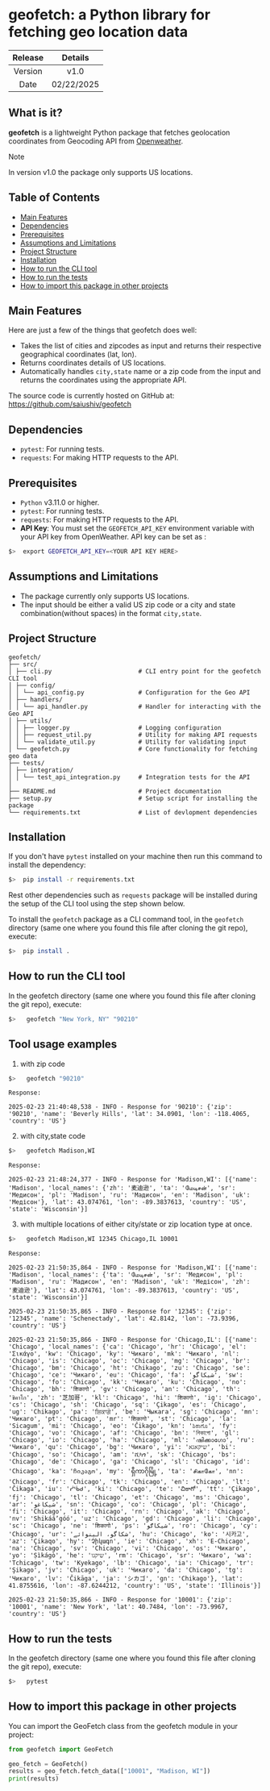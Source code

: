 # geofetch: a Python library for fetching geo location data

| Release | Details |
| :-----: | :---: |
| Version | v1.0  |
| Date | 02/22/2025  |


## What is it?

**geofetch** is a lightweight Python package that fetches geolocation coordinates from 
Geocoding API from [Openweather](https://openweathermap.org/api/geocoding-api).

> [!NOTE]
> In version v1.0 the package only supports US locations.

## Table of Contents

- [Main Features](#main-features)
- [Dependencies](#dependencies)
- [Prerequisites](#prerequisites)
- [Assumptions and Limitations](#assumptions-and-limitations)
- [Project Structure](#project-structure)
- [Installation](#installation)
- [How to run the CLI tool](#how-to-run-the-cli-tool)
- [How to run the tests](#how-to-run-the-tests)
- [How to import this package in other projects](#how-to-import-this-package-in-other-projects)

## Main Features
Here are just a few of the things that geofetch does well:

  - Takes the list of cities and zipcodes as input and returns their respective geographical coordinates (lat, lon).
  - Returns coordinates details of US locations.
  - Automatically handles `city,state` name or a zip code from the input and returns the coordinates using the appropriate API.

The source code is currently hosted on GitHub at:
https://github.com/saiushiv/geofetch

## Dependencies

- `pytest`: For running tests.
- `requests`: For making HTTP requests to the API.

## Prerequisites

- `Python` v3.11.0 or higher.
- `pytest`: For running tests.
- `requests`: For making HTTP requests to the API.
- **API Key**: You must set the `GEOFETCH_API_KEY` environment variable with your API key from OpenWeather. API key can be set as :
```sh
$>  export GEOFETCH_API_KEY=<YOUR API KEY HERE>
```

## Assumptions and Limitations

- The package currently only supports US locations.
- The input should be either a valid US zip code or a city and state combination(without spaces) in the format `city,state`.

## Project Structure

```
geofetch/ 
├── src/ 
│ ├── cli.py                        # CLI entry point for the geofetch CLI tool
│ ├── config/ 
│ │ └── api_config.py               # Configuration for the Geo API
│ ├── handlers/ 
│ │ └── api_handler.py              # Handler for interacting with the Geo API
│ ├── utils/ 
│ │ ├── logger.py                   # Logging configuration
│ │ ├── request_util.py             # Utility for making API requests
│ │ └── validate_util.py            # Utility for validating input
│ └── geofetch.py                   # Core functionality for fetching geo data
├── tests/ 
│ ├── integration/ 
│ │ └── test_api_integration.py     # Integration tests for the API
│ 
├── README.md                       # Project documentation
├── setup.py                        # Setup script for installing the package
└── requirements.txt                # List of devlopment dependencies
```

## Installation
If you don't have `pytest` installed on your machine then run this command to install the dependency:

```sh
$>  pip install -r requirements.txt
```

Rest other dependencies such as `requests` package will be installed during the setup of the CLI tool using the step shown below.

To install the `geofetch` package as a CLI command tool, in the `geofetch` directory (same one where you found this file after
cloning the git repo), execute:

```sh
$>  pip install .
```

## How to run the CLI tool

In the geofetch directory (same one where you found this file after cloning the git repo), execute:

```sh
$>   geofetch "New York, NY" "90210"
```

## Tool usage examples

1. with zip code

```sh
$>   geofetch "90210"
```

```
Response:

2025-02-23 21:40:48,538 - INFO - Response for '90210': {'zip': '90210', 'name': 'Beverly Hills', 'lat': 34.0901, 'lon': -118.4065, 'country': 'US'}
```

2. with city,state code

```sh
$>   geofetch Madison,WI
```

```
Response:

2025-02-23 21:48:24,377 - INFO - Response for 'Madison,WI': [{'name': 'Madison', 'local_names': {'zh': '麦迪逊', 'ta': 'மேடிசன்', 'sr': 'Медисон', 'pl': 'Madison', 'ru': 'Мадисон', 'en': 'Madison', 'uk': 'Медісон'}, 'lat': 43.074761, 'lon': -89.3837613, 'country': 'US', 'state': 'Wisconsin'}]
```

3. with multiple locations of either city/state or zip location type at once.

```sh
$>   geofetch Madison,WI 12345 Chicago,IL 10001
```

```
Response:

2025-02-23 21:50:35,864 - INFO - Response for 'Madison,WI': [{'name': 'Madison', 'local_names': {'ta': 'மேடிசன்', 'sr': 'Медисон', 'pl': 'Madison', 'ru': 'Мадисон', 'en': 'Madison', 'uk': 'Медісон', 'zh': '麦迪逊'}, 'lat': 43.074761, 'lon': -89.3837613, 'country': 'US', 'state': 'Wisconsin'}]

2025-02-23 21:50:35,865 - INFO - Response for '12345': {'zip': '12345', 'name': 'Schenectady', 'lat': 42.8142, 'lon': -73.9396, 'country': 'US'}

2025-02-23 21:50:35,866 - INFO - Response for 'Chicago,IL': [{'name': 'Chicago', 'local_names': {'ca': 'Chicago', 'hr': 'Chicago', 'el': 'Σικάγο', 'kw': 'Chicago', 'ky': 'Чикаго', 'mk': 'Чикаго', 'nl': 'Chicago', 'is': 'Chicago', 'oc': 'Chicago', 'mg': 'Chicago', 'br': 'Chicago', 'bm': 'Chicago', 'ht': 'Chikago', 'zu': 'Chicago', 'se': 'Chicago', 'ce': 'Чикаго', 'eu': 'Chicago', 'fa': 'شیکاگو', 'sw': 'Chicago', 'fo': 'Chicago', 'kk': 'Чикаго', 'ku': 'Chicago', 'no': 'Chicago', 'bh': 'शिकागो', 'gv': 'Chicago', 'an': 'Chicago', 'th': 'ชิคาโก', 'zh': '芝加哥', 'kl': 'Chicago', 'hi': 'शिकागो', 'ig': 'Chicago', 'cs': 'Chicago', 'sh': 'Chicago', 'sq': 'Çikago', 'es': 'Chicago', 'ug': 'Chikago', 'pa': 'ਸ਼ਿਕਾਗੋ', 'be': 'Чыкага', 'sg': 'Chicago', 'mn': 'Чикаго', 'pt': 'Chicago', 'mr': 'शिकागो', 'st': 'Chicago', 'la': 'Sicagum', 'mi': 'Chicago', 'eo': 'Ĉikago', 'kn': 'ಶಿಕಾಗೊ', 'fy': 'Chicago', 'vo': 'Chicago', 'af': 'Chicago', 'bn': 'শিকাগো', 'gl': 'Chicago', 'io': 'Chicago', 'ha': 'Chicago', 'ml': 'ഷിക്കാഗോ', 'ru': 'Чикаго', 'qu': 'Chicago', 'bg': 'Чикаго', 'yi': 'שיקאגא', 'bi': 'Chicago', 'so': 'Chicago', 'am': 'ሺካጎ', 'sk': 'Chicago', 'bs': 'Chicago', 'de': 'Chicago', 'ga': 'Chicago', 'sl': 'Chicago', 'id': 'Chicago', 'ka': 'ჩიკაგო', 'my': 'ရှီကာဂိုမြို့', 'ta': 'சிகாகோ', 'nn': 'Chicago', 'fr': 'Chicago', 'tk': 'Chicago', 'en': 'Chicago', 'lt': 'Čikaga', 'iu': 'ᓰᖄᑯ', 'ki': 'Chicago', 'te': 'చికాగో', 'tt': 'Çikago', 'fj': 'Chicago', 'tl': 'Chicago', 'et': 'Chicago', 'ms': 'Chicago', 'ar': 'شيكاغو', 'sn': 'Chicago', 'co': 'Chicago', 'pl': 'Chicago', 'fi': 'Chicago', 'it': 'Chicago', 'rn': 'Chicago', 'ak': 'Chicago', 'nv': 'Shikááʼgóó', 'uz': 'Chicago', 'gd': 'Chicago', 'li': 'Chicago', 'sc': 'Chicago', 'ne': 'शिकागो', 'ps': 'شیکاګو', 'ro': 'Chicago', 'cy': 'Chicago', 'ur': 'شکاگو، الینوائے', 'hu': 'Chicago', 'ko': '시카고', 'az': 'Çikaqo', 'hy': 'Չիկագո', 'ie': 'Chicago', 'xh': 'E-Chicago', 'na': 'Chicago', 'sv': 'Chicago', 'vi': 'Chicago', 'os': 'Чикаго', 'yo': 'Ṣìkágò', 'he': 'שיקגו', 'rm': 'Chicago', 'sr': 'Чикаго', 'wa': 'Tchicago', 'tw': 'Kyekago', 'lb': 'Chicago', 'ia': 'Chicago', 'tr': 'Şikago', 'jv': 'Chicago', 'uk': 'Чикаго', 'da': 'Chicago', 'tg': 'Чикаго', 'lv': 'Čikāga', 'ja': 'シカゴ', 'gn': 'Chikago'}, 'lat': 41.8755616, 'lon': -87.6244212, 'country': 'US', 'state': 'Illinois'}]

2025-02-23 21:50:35,866 - INFO - Response for '10001': {'zip': '10001', 'name': 'New York', 'lat': 40.7484, 'lon': -73.9967, 'country': 'US'}
```


## How to run the tests

In the geofetch directory (same one where you found this file after cloning the git repo), execute:

```sh
$>   pytest
```

## How to import this package in other projects

You can import the GeoFetch class from the geofetch module in your project:

```py
from geofetch import GeoFetch

geo_fetch = GeoFetch()
results = geo_fetch.fetch_data(["10001", "Madison, WI"])
print(results)
```